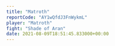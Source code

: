 ```yaml
---
title: "Matroth"
reportCode: "AY1wQfdJ3FnWykmL"
player: "Matroth"
fight: "Shade of Aran"
date: 2021-08-09T18:51:45.833000+00:00
---
```

